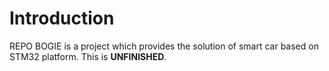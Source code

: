 # Introduction
REPO BOGIE is a project which provides the solution of smart car based on STM32 platform.
This is **UNFINISHED**.